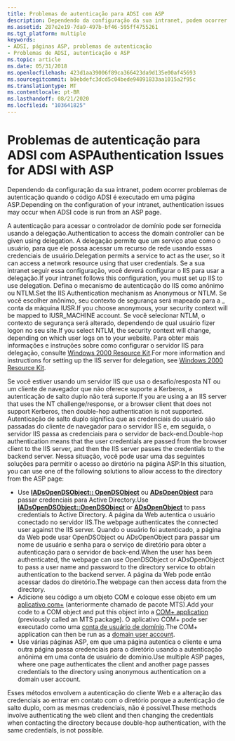 ```yaml
---
title: Problemas de autenticação para ADSI com ASP
description: Dependendo da configuração da sua intranet, podem ocorrer problemas de autenticação quando o código ADSI é executado em uma página ASP.
ms.assetid: 287e2e19-7da9-497b-bf46-595ff4755261
ms.tgt_platform: multiple
keywords:
- ADSI, páginas ASP, problemas de autenticação
- Problemas de ADSI, autenticação e ASP
ms.topic: article
ms.date: 05/31/2018
ms.openlocfilehash: 423d1aa39006f89ca366423da9d135e00af45693
ms.sourcegitcommit: b0ebdefc3dcd5c04bede94091833aa1015a2f95c
ms.translationtype: MT
ms.contentlocale: pt-BR
ms.lasthandoff: 08/21/2020
ms.locfileid: "103641825"
---
```

# <a name="authentication-issues-for-adsi-with-asp"></a><span data-ttu-id="ff1d4-105">Problemas de autenticação para ADSI com ASP</span><span class="sxs-lookup"><span data-stu-id="ff1d4-105">Authentication Issues for ADSI with ASP</span></span>

<span data-ttu-id="ff1d4-106">Dependendo da configuração da sua intranet, podem ocorrer problemas de autenticação quando o código ADSI é executado em uma página ASP.</span><span class="sxs-lookup"><span data-stu-id="ff1d4-106">Depending on the configuration of your intranet, authentication issues may occur when ADSI code is run from an ASP page.</span></span>

<span data-ttu-id="ff1d4-107">A autenticação para acessar o controlador de domínio pode ser fornecida usando a delegação.</span><span class="sxs-lookup"><span data-stu-id="ff1d4-107">Authentication to access the domain controller can be given using delegation.</span></span> <span data-ttu-id="ff1d4-108">A delegação permite que um serviço atue como o usuário, para que ele possa acessar um recurso de rede usando essas credenciais de usuário.</span><span class="sxs-lookup"><span data-stu-id="ff1d4-108">Delegation permits a service to act as the user, so it can access a network resource using that user credentials.</span></span> <span data-ttu-id="ff1d4-109">Se a sua intranet seguir essa configuração, você deverá configurar o IIS para usar a delegação.</span><span class="sxs-lookup"><span data-stu-id="ff1d4-109">If your intranet follows this configuration, you must set up IIS to use delegation.</span></span> <span data-ttu-id="ff1d4-110">Defina o mecanismo de autenticação do IIS como anônimo ou NTLM.</span><span class="sxs-lookup"><span data-stu-id="ff1d4-110">Set the IIS Authentication mechanism as Anonymous or NTLM.</span></span> <span data-ttu-id="ff1d4-111">Se você escolher anônimo, seu contexto de segurança será mapeado para a \_ conta da máquina IUSR.</span><span class="sxs-lookup"><span data-stu-id="ff1d4-111">If you choose anonymous, your security context will be mapped to IUSR\_MACHINE account.</span></span> <span data-ttu-id="ff1d4-112">Se você selecionar NTLM, o contexto de segurança será alterado, dependendo de qual usuário fizer logon no seu site.</span><span class="sxs-lookup"><span data-stu-id="ff1d4-112">If you select NTLM, the security context will change, depending on which user logs on to your website.</span></span> <span data-ttu-id="ff1d4-113">Para obter mais informações e instruções sobre como configurar o servidor IIS para delegação, consulte [Windows 2000 Resource Kit](https://support.microsoft.com/kb/927229).</span><span class="sxs-lookup"><span data-stu-id="ff1d4-113">For more information and instructions for setting up the IIS server for delegation, see [Windows 2000 Resource Kit](https://support.microsoft.com/kb/927229).</span></span>

<span data-ttu-id="ff1d4-114">Se você estiver usando um servidor IIS que usa o desafio/resposta NT ou um cliente de navegador que não oferece suporte a Kerberos, a autenticação de salto duplo não terá suporte.</span><span class="sxs-lookup"><span data-stu-id="ff1d4-114">If you are using a an IIS server that uses the NT challenge/response, or a browser client that does not support Kerberos, then double-hop authentication is not supported.</span></span> <span data-ttu-id="ff1d4-115">Autenticação de salto duplo significa que as credenciais do usuário são passadas do cliente de navegador para o servidor IIS e, em seguida, o servidor IIS passa as credenciais para o servidor de back-end.</span><span class="sxs-lookup"><span data-stu-id="ff1d4-115">Double-hop authentication means that the user credentials are passed from the browser client to the IIS server, and then the IIS server passes the credentials to the backend server.</span></span> <span data-ttu-id="ff1d4-116">Nessa situação, você pode usar uma das seguintes soluções para permitir o acesso ao diretório na página ASP:</span><span class="sxs-lookup"><span data-stu-id="ff1d4-116">In this situation, you can use one of the following solutions to allow access to the directory from the ASP page:</span></span>

-   <span data-ttu-id="ff1d4-117">Use [**IADsOpenDSObject:: OpenDSObject**](/windows/desktop/api/Iads/nf-iads-iadsopendsobject-opendsobject) ou [**ADsOpenObject**](binding-with-adsopenobject-and-iadsopendsobject-opendsobject.md) para passar credenciais para Active Directory.</span><span class="sxs-lookup"><span data-stu-id="ff1d4-117">Use [**IADsOpenDSObject::OpenDSObject**](/windows/desktop/api/Iads/nf-iads-iadsopendsobject-opendsobject) or [**ADsOpenObject**](binding-with-adsopenobject-and-iadsopendsobject-opendsobject.md) to pass credentials to Active Directory.</span></span> <span data-ttu-id="ff1d4-118">A página da Web autentica o usuário conectado no servidor IIS.</span><span class="sxs-lookup"><span data-stu-id="ff1d4-118">The webpage authenticates the connected user against the IIS server.</span></span> <span data-ttu-id="ff1d4-119">Quando o usuário foi autenticado, a página da Web pode usar OpenDSObject ou ADsOpenObject para passar um nome de usuário e senha para o serviço de diretório para obter a autenticação para o servidor de back-end.</span><span class="sxs-lookup"><span data-stu-id="ff1d4-119">When the user has been authenticated, the webpage can use OpenDSObject or ADsOpenObject to pass a user name and password to the directory service to obtain authentication to the backend server.</span></span> <span data-ttu-id="ff1d4-120">A página da Web pode então acessar dados do diretório.</span><span class="sxs-lookup"><span data-stu-id="ff1d4-120">The webpage can then access data from the directory.</span></span>
-   <span data-ttu-id="ff1d4-121">Adicione seu código a um objeto COM e coloque esse objeto em um [aplicativo com+](../cossdk/com--application-overview.md) (anteriormente chamado de pacote MTS).</span><span class="sxs-lookup"><span data-stu-id="ff1d4-121">Add your code to a COM object and put this object into a [COM+ application](../cossdk/com--application-overview.md) (previously called an MTS package).</span></span> <span data-ttu-id="ff1d4-122">O aplicativo COM+ pode ser executado como uma [conta de usuário de domínio](/windows/desktop/AD/domain-user-accounts).</span><span class="sxs-lookup"><span data-stu-id="ff1d4-122">The COM+ application can then be run as a [domain user account](/windows/desktop/AD/domain-user-accounts).</span></span>
-   <span data-ttu-id="ff1d4-123">Use várias páginas ASP, em que uma página autentica o cliente e uma outra página passa credenciais para o diretório usando a autenticação anônima em uma conta de usuário de domínio.</span><span class="sxs-lookup"><span data-stu-id="ff1d4-123">Use multiple ASP pages, where one page authenticates the client and another page passes credentials to the directory using anonymous authentication on a domain user account.</span></span>

<span data-ttu-id="ff1d4-124">Esses métodos envolvem a autenticação do cliente Web e a alteração das credenciais ao entrar em contato com o diretório porque a autenticação de salto duplo, com as mesmas credenciais, não é possível.</span><span class="sxs-lookup"><span data-stu-id="ff1d4-124">These methods involve authenticating the web client and then changing the credentials when contacting the directory because double-hop authentication, with the same credentials, is not possible.</span></span>

 

 